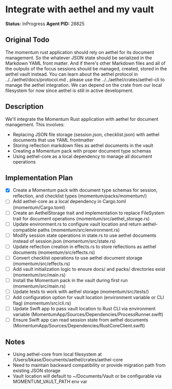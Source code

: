 # Integrate with aethel and my vault

**Status:** InProgress
**Agent PID:** 28825

## Original Todo

The momentum rust application should rely on aethel for its document management. So the whatever JSON state should be serialized in the Markdown YAML front matter. And if there's other Markdown files and all of the outputs of the focus sessions should be managed, created, stored in the aethel vault instead. You can learn about the aethel protocol in ../../aethel/docs/protocol.md , please use the ../../aethel/crates/aethel-cli to manage the aethel integration. We can depend on the crate from our local filesystem for now since aethel is still in active development.

## Description

We'll integrate the Momentum Rust application with aethel for document management. This involves:
- Replacing JSON file storage (session.json, checklist.json) with aethel documents that use YAML frontmatter
- Storing reflection markdown files as aethel documents in the vault
- Creating a Momentum pack with proper document type schemas
- Using aethel-core as a local dependency to manage all document operations

## Implementation Plan

- [x] Create a Momentum pack with document type schemas for session, reflection, and checklist types (momentum/packs/momentum/)
- [ ] Add aethel-core as a local dependency in Cargo.toml (momentum/Cargo.toml)
- [ ] Create an AethelStorage trait and implementation to replace FileSystem trait for document operations (momentum/src/aethel_storage.rs)
- [ ] Update environment.rs to configure vault location and return aethel-compatible paths (momentum/src/environment.rs)
- [ ] Modify session state operations in state.rs to use aethel documents instead of session.json (momentum/src/state.rs)
- [ ] Update reflection creation in effects.rs to store reflections as aethel documents (momentum/src/effects.rs)
- [ ] Convert checklist operations to use aethel document storage (momentum/src/effects.rs)
- [ ] Add vault initialization logic to ensure docs/ and packs/ directories exist (momentum/src/main.rs)
- [ ] Install the Momentum pack in the vault during first run (momentum/src/main.rs)
- [ ] Update tests to work with aethel storage (momentum/src/tests/)
- [ ] Add configuration option for vault location (environment variable or CLI flag) (momentum/src/cli.rs)
- [ ] Update Swift app to pass vault location to Rust CLI via environment variable (MomentumApp/Sources/Dependencies/ProcessRunner.swift)
- [ ] Ensure Swift app can read session state from aethel documents (MomentumApp/Sources/Dependencies/RustCoreClient.swift)

## Notes

- Using aethel-core from local filesystem at /Users/bkase/Documents/aethel/crates/aethel-core
- Need to maintain backward compatibility or provide migration path from existing JSON storage
- Vault location will default to ~/Documents/Vault or be configurable via MOMENTUM_VAULT_PATH env var
